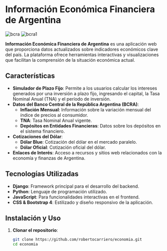 # Información Económica Financiera de Argentina

![bcra](https://github.com/user-attachments/assets/088e58e7-7dc7-4e4c-a5dd-448c976865d6)
![bcra1](https://github.com/user-attachments/assets/704d3a8d-ac99-4ad1-a240-1325a79f0ed5)

**Información Económica Financiera de Argentina** es una aplicación web que proporciona datos actualizados sobre indicadores económicos clave del país. La plataforma ofrece herramientas interactivas y visualizaciones que facilitan la comprensión de la situación económica actual.

## Características

- **Simulador de Plazo Fijo**: Permite a los usuarios calcular los intereses generados por una inversión a plazo fijo, ingresando el capital, la Tasa Nominal Anual (TNA) y el período de inversión.
- **Datos del Banco Central de la República Argentina (BCRA)**:
  - **Inflación Mensual**: Información sobre la variación mensual del índice de precios al consumidor.
  - **TNA**: Tasa Nominal Anual vigente.
  - **Depósitos en Entidades Financieras**: Datos sobre los depósitos en el sistema financiero.
- **Cotizaciones del Dólar**:
  - **Dólar Blue**: Cotización del dólar en el mercado paralelo.
  - **Dólar Oficial**: Cotización oficial del dólar.
- **Enlaces de Interés**: Acceso a recursos y sitios web relacionados con la economía y finanzas de Argentina.

## Tecnologías Utilizadas

- **Django**: Framework principal para el desarrollo del backend.
- **Python**: Lenguaje de programación utilizado.
- **JavaScript**: Para funcionalidades interactivas en el frontend.
- **CSS & Bootstrap 4**: Estilizado y diseño responsivo de la aplicación.

## Instalación y Uso

1. **Clonar el repositorio**:

   ```bash
   git clone https://github.com/robertocarriero/economia.git
   cd economia
